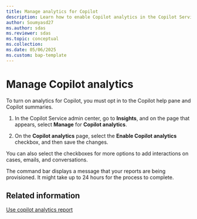 ```yaml
---
title: Manage analytics for Copilot
description: Learn how to enable Copilot analytics in the Copilot Service admin center.
author: Soumyasd27
ms.author: sdas
ms.reviewer: sdas
ms.topic: conceptual
ms.collection:
ms.date: 05/06/2025
ms.custom: bap-template
---
```


# Manage Copilot analytics

To turn on analytics for Copilot, you must opt in to the Copilot help pane and Copilot summaries.

1. In the Copilot Service admin center, go to **Insights**, and on the page that appears, select **Manage** for **Copilot analytics**.

1. On the **Copilot analytics** page, select the **Enable Copilot analytics** checkbox, and then save the changes.

You can also select the checkboxes for more options to add interactions on cases, emails, and conversations.

The command bar displays a message that your reports are being provisioned. It might take up to 24 hours for the process to complete.

## Related information

[Use copilot analytics report](../use/copilot-analytics-report.md) 
